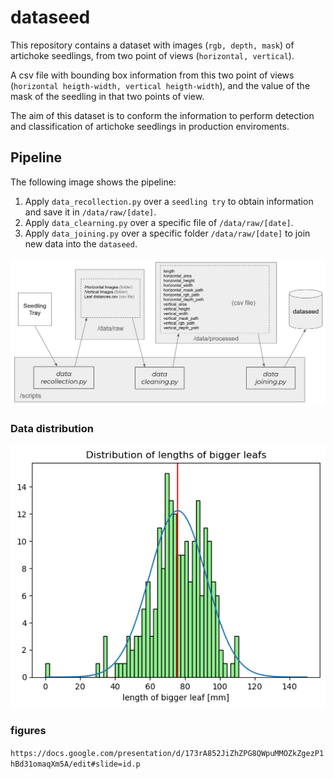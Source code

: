 # dataseed

This repository contains a dataset with images (`rgb, depth, mask`) of artichoke seedlings, from two point of views (`horizontal, vertical`). 

A csv file with bounding box information from this two point of views (`horizontal heigth-width, vertical heigth-width`), and the value of the mask of the seedling in that two points of view. 

The aim of this dataset is to conform the information to perform detection and classification of artichoke seedlings in production enviroments.


## Pipeline

The following image shows the pipeline:

1. Apply `data_recollection.py` over a `seedling try` to obtain information and save it in `/data/raw/[date]`.
2. Apply `data_clearning.py` over a specific file of `/data/raw/[date]`.
3. Apply `data_joining.py` over a specific folder `/data/raw/[date]` to join new data into the `dataseed`.

<img title="a title" alt="Alt text" src="gallery/pipeline_data_processing.png">


### Data distribution

<img title="a title" alt="Alt text" src="gallery/data_distribution.png">




### figures
`https://docs.google.com/presentation/d/173rA852JiZhZPG8QWpuMMOZkZgezP1hBd31omaqXm5A/edit#slide=id.p`



